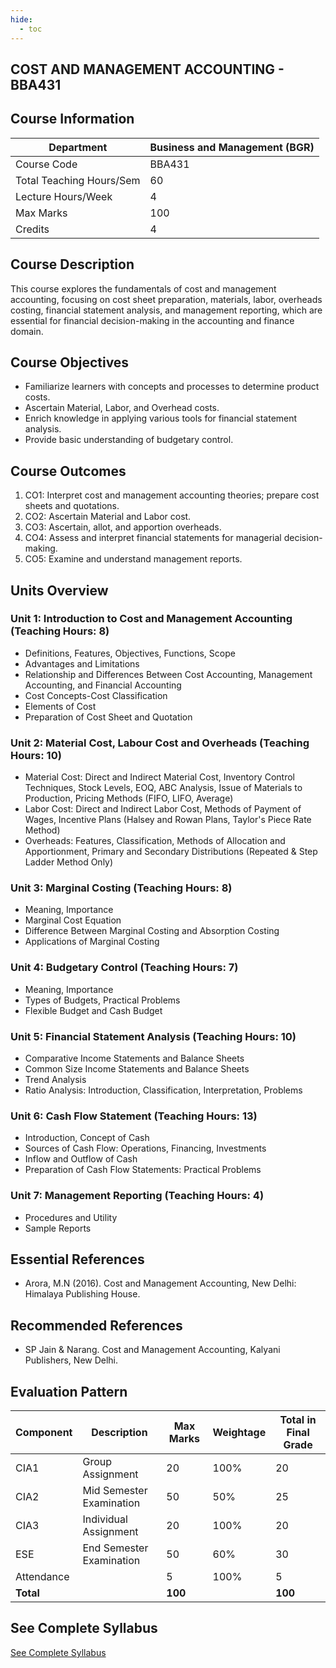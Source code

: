 ```yaml
---
hide:
  - toc
---
```

## COST AND MANAGEMENT ACCOUNTING - BBA431

## Course Information

| Department                  | Business and Management (BGR) |
|-----------------------------|-------------------------------|
| Course Code                 | BBA431                        |
| Total Teaching Hours/Sem    | 60                            |
| Lecture Hours/Week          | 4                             |
| Max Marks                   | 100                           |
| Credits                     | 4                             |

## Course Description

This course explores the fundamentals of cost and management accounting, focusing on cost sheet preparation, materials, labor, overheads costing, financial statement analysis, and management reporting, which are essential for financial decision-making in the accounting and finance domain.

## Course Objectives

- Familiarize learners with concepts and processes to determine product costs.
- Ascertain Material, Labor, and Overhead costs.
- Enrich knowledge in applying various tools for financial statement analysis.
- Provide basic understanding of budgetary control.

## Course Outcomes

1. CO1: Interpret cost and management accounting theories; prepare cost sheets and quotations.
2. CO2: Ascertain Material and Labor cost.
3. CO3: Ascertain, allot, and apportion overheads.
4. CO4: Assess and interpret financial statements for managerial decision-making.
5. CO5: Examine and understand management reports.

## Units Overview

### Unit 1: Introduction to Cost and Management Accounting (Teaching Hours: 8)
- Definitions, Features, Objectives, Functions, Scope
- Advantages and Limitations
- Relationship and Differences Between Cost Accounting, Management Accounting, and Financial Accounting
- Cost Concepts-Cost Classification
- Elements of Cost
- Preparation of Cost Sheet and Quotation

### Unit 2: Material Cost, Labour Cost and Overheads (Teaching Hours: 10)
- Material Cost: Direct and Indirect Material Cost, Inventory Control Techniques, Stock Levels, EOQ, ABC Analysis, Issue of Materials to Production, Pricing Methods (FIFO, LIFO, Average)
- Labor Cost: Direct and Indirect Labor Cost, Methods of Payment of Wages, Incentive Plans (Halsey and Rowan Plans, Taylor's Piece Rate Method)
- Overheads: Features, Classification, Methods of Allocation and Apportionment, Primary and Secondary Distributions (Repeated & Step Ladder Method Only)

### Unit 3: Marginal Costing (Teaching Hours: 8)
- Meaning, Importance
- Marginal Cost Equation
- Difference Between Marginal Costing and Absorption Costing
- Applications of Marginal Costing

### Unit 4: Budgetary Control (Teaching Hours: 7)
- Meaning, Importance
- Types of Budgets, Practical Problems
- Flexible Budget and Cash Budget

### Unit 5: Financial Statement Analysis (Teaching Hours: 10)
- Comparative Income Statements and Balance Sheets
- Common Size Income Statements and Balance Sheets
- Trend Analysis
- Ratio Analysis: Introduction, Classification, Interpretation, Problems

### Unit 6: Cash Flow Statement (Teaching Hours: 13)
- Introduction, Concept of Cash
- Sources of Cash Flow: Operations, Financing, Investments
- Inflow and Outflow of Cash
- Preparation of Cash Flow Statements: Practical Problems

### Unit 7: Management Reporting (Teaching Hours: 4)
- Procedures and Utility
- Sample Reports

## Essential References

- Arora, M.N (2016). Cost and Management Accounting, New Delhi: Himalaya Publishing House.

## Recommended References

- SP Jain & Narang. Cost and Management Accounting, Kalyani Publishers, New Delhi.

## Evaluation Pattern

| Component      | Description              | Max Marks | Weightage | Total in Final Grade |
|----------------|--------------------------|-----------|-----------|----------------------|
| CIA1           | Group Assignment         | 20        | 100%      | 20                   |
| CIA2           | Mid Semester Examination | 50        | 50%       | 25                   |
| CIA3           | Individual Assignment    | 20        | 100%      | 20                   |
| ESE            | End Semester Examination | 50        | 60%       | 30                   |
| Attendance     |                          | 5         | 100%      | 5                    |
| **Total**      |                          | **100**   |           | **100**              |

## See Complete Syllabus

[See Complete Syllabus](C-syllabus.html)
